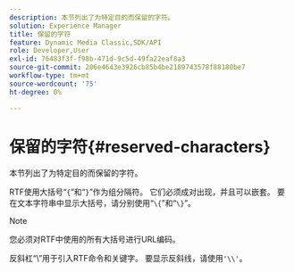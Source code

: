 ```yaml
---
description: 本节列出了为特定目的而保留的字符。
solution: Experience Manager
title: 保留的字符
feature: Dynamic Media Classic,SDK/API
role: Developer,User
exl-id: 76483f3f-f98b-471d-9c5d-49fa22eaf8a3
source-git-commit: 206e4643e3926cb85b4be2189743578f88180be7
workflow-type: tm+mt
source-wordcount: '75'
ht-degree: 0%

---
```


# 保留的字符{#reserved-characters}

本节列出了为特定目的而保留的字符。

RTF使用大括号“`{`”和“`}`”作为组分隔符。 它们必须成对出现，并且可以嵌套。 要在文本字符串中显示大括号，请分别使用“`\{`”和“`\}`”。

>[!NOTE]
>
>您必须对RTF中使用的所有大括号进行URL编码。

反斜杠“\”用于引入RTF命令和关键字。 要显示反斜线，请使用`'\\'`。
